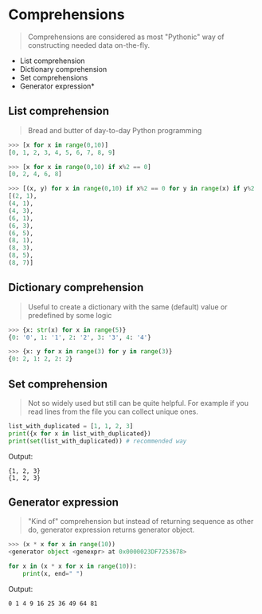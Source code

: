 # Comprehensions

> Comprehensions are considered as most "Pythonic" way of constructing needed data on-the-fly.


* List comprehension
* Dictionary comprehension
* Set comprehensions
* Generator expression\*

## List comprehension

> Bread and butter of day-to-day Python programming


```python
>>> [x for x in range(0,10)]
[0, 1, 2, 3, 4, 5, 6, 7, 8, 9]
```

```python
>>> [x for x in range(0,10) if x%2 == 0]
[0, 2, 4, 6, 8]
```

```python
>>> [(x, y) for x in range(0,10) if x%2 == 0 for y in range(x) if y%2 != 0]
[(2, 1),
(4, 1),
(4, 3),
(6, 1),
(6, 3),
(6, 5),
(8, 1),
(8, 3),
(8, 5),
(8, 7)]
```

## Dictionary comprehension

> Useful to create a dictionary with the same (default) value or predefined by some logic

```python
>>> {x: str(x) for x in range(5)}
{0: '0', 1: '1', 2: '2', 3: '3', 4: '4'}
```

```python
>>> {x: y for x in range(3) for y in range(3)}
{0: 2, 1: 2, 2: 2}
```

## Set comprehension

> Not so widely used but still can be quite helpful. For example if you read lines from the file you can collect unique ones.

```python
list_with_duplicated = [1, 1, 2, 3]
print({x for x in list_with_duplicated})
print(set(list_with_duplicated)) # recommended way
```
Output:

    {1, 2, 3}
    {1, 2, 3}
    

## Generator expression

> "Kind of" comprehension but instead of returning sequence as other do, generator expression returns generator object.


```python
>>> (x * x for x in range(10))
<generator object <genexpr> at 0x0000023DF7253678>
```

```python
for x in (x * x for x in range(10)):
    print(x, end=" ")
```
Output:

    0 1 4 9 16 25 36 49 64 81 

